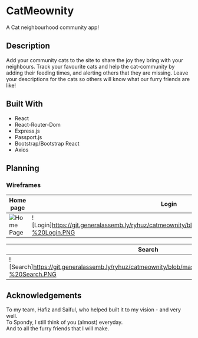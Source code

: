 # CatMeownity

A Cat neighbourhood community app!

## Description

Add your community cats to the site to share the joy they bring with your neighbours. Track your favourite cats and help the cat-community by adding their feeding times, and alerting others that they are missing. Leave your descriptions for the cats so others will know what our furry friends are like!

## Built With
- React
- React-Router-Dom
- Express.js
- Passport.js
- Bootstrap/Bootstrap React
- Axios

## Planning
### Wireframes
|Home page|Login|Dashboard|
|---------|------|--------|
|![Home Page](https://git.generalassemb.ly/ryhuz/catmeownity/blob/master/Wireframes/Wireframes%20-%20Landing.PNG)|![Login]https://git.generalassemb.ly/ryhuz/catmeownity/blob/master/Wireframes/Wireframes%20-%20Login.PNG|![Dashboard]https://git.generalassemb.ly/ryhuz/catmeownity/blob/master/Wireframes/Wireframes%20-%20Dashboard.PNG|

|Search|User Profile|Cat Profile|
|------|------------|-----------|
|![Search]https://git.generalassemb.ly/ryhuz/catmeownity/blob/master/Wireframes/Wireframes%20-%20Search.PNG|![User Profile]https://git.generalassemb.ly/ryhuz/catmeownity/blob/master/Wireframes/Wireframes%20-%20User%20profile.PNG|![Cat Profile]https://git.generalassemb.ly/ryhuz/catmeownity/blob/master/Wireframes/Wireframes%20-%20Cat%20Profile.PNG|
## Acknowledgements
To my team, Hafiz and Saiful, who helped built it to my vision - and very well.
<br/>
To Spondy, I still think of you (almost) everyday.
<br/>
And to all the furry friends that I will make.

